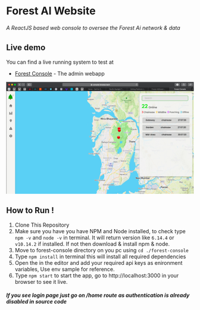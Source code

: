 # Forest AI Website

###### A ReactJS based web console to oversee the Forest Ai network & data

## Live demo

You can find a live running system to test at

- [Forest Console](http://console.forestai.tech/home) - The admin webapp

![Console](doc/asset/console-screenshot.png)

## How to Run !

1. Clone This Repository
2. Make sure you have you have NPM and Node installed, to check type `npm -v` and `node -v` in terminal. It will return version like `6.14.4` or `v10.14.2` if installed. If not then download & install npm & node.
3. Move to forest-console directory on you pc using `cd ./forest-console`
4. Type `npm install` in terminal this will install all required dependencies
5. Open the in the editor and add your required api keys as enironment variables, Use env sample for reference.
6. Type `npm start` to start the app, go to http://localhost:3000 in your browser to see it live.

##### If you see login page just go on /home route as authentication is already disabled in source code
